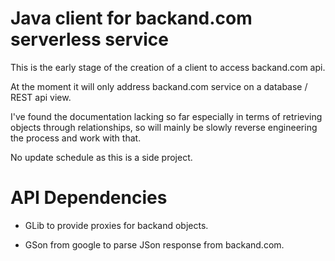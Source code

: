 # Java client for backand.com serverless service

This is the early stage of the creation of a client to access backand.com api.

At the moment it will only address backand.com service on a database / REST api view.

I've found the documentation lacking so far especially in terms of retrieving objects through relationships, so will mainly be slowly reverse engineering the process and work with that.

No update schedule as this is a side project.

# API Dependencies

 * GLib to provide proxies for backand objects.

 * GSon from google to parse JSon response from backand.com.